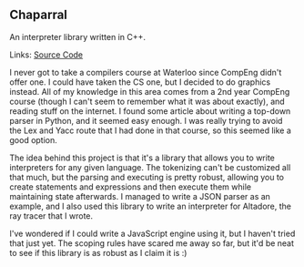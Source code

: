 ## Chaparral
An interpreter library written in C++.

Links: [Source Code](https://github.com/ericdingle/chaparral)

I never got to take a compilers course at Waterloo since CompEng didn't offer one. I could have
taken the CS one, but I decided to do graphics instead. All of my knowledge in this area comes
from a 2nd year CompEng course (though I can't seem to remember what it was about exactly), and
reading stuff on the internet. I found some article about writing a top-down parser in Python, and
it seemed easy enough. I was really trying to avoid the Lex and Yacc route that I had done in that
course, so this seemed like a good option.

The idea behind this project is that it's a library that allows you to write interpreters for any
given language. The tokenizing can't be customized all that much, but the parsing and executing is
pretty robust, allowing you to create statements and expressions and then execute them while
maintaining state afterwards. I managed to write a JSON parser as an example, and I also used this
library to write an interpreter for Altadore, the ray tracer that I wrote.

I've wondered if I could write a JavaScript engine using it, but I haven't tried that just yet.
The scoping rules have scared me away so far, but it'd be neat to see if this library is as robust
as I claim it is :)

